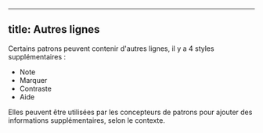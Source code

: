 ***

## title: Autres lignes

Certains patrons peuvent contenir d'autres lignes, il y a 4 styles supplémentaires :

*   Note
*   Marquer
*   Contraste
*   Aide

Elles peuvent être utilisées par les concepteurs de patrons pour ajouter des informations supplémentaires, selon le contexte.

<Legend part="otherLines" caption="Other line styles" >
